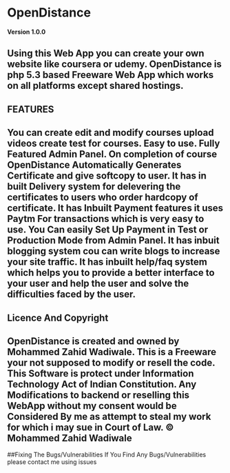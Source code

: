 # OpenDistance
**Version 1.0.0**

Using this Web App you can create your own website like coursera or udemy.
OpenDistance is php 5.3 based Freeware Web App which works on all platforms except shared hostings.
---
## FEATURES
You can create edit and modify courses upload videos create test for courses.
Easy to use.
Fully Featured Admin Panel.
On completion of course OpenDistance Automatically Generates Certificate and give softcopy to user.
It has in built Delivery system for delevering the certificates to users who order hardcopy of certificate.
It has Inbuilt Payment features it uses Paytm For transactions which is very easy to use.
You Can easily Set Up Payment in Test or Production Mode from Admin Panel.
It has inbuit blogging system cou can write blogs to increase your site traffic.
It has inbuilt help/faq system which helps you to provide a better interface to your user and help the user and solve the difficulties faced by the user.
---
## Licence And Copyright
OpenDistance is created and owned by Mohammed Zahid Wadiwale.
This is a Freeware your not supposed to modify or resell the code.
This Software is protect under Information Technology Act of Indian Constitution.
Any Modifications to backend or reselling this WebApp without my consent would be Considered By me as attempt to steal my work for which i may sue in Court of Law.
© Mohammed Zahid Wadiwale
---
##Fixing The Bugs/Vulnerabilities
If You Find Any Bugs/Vulnerabilities please contact me using issues
